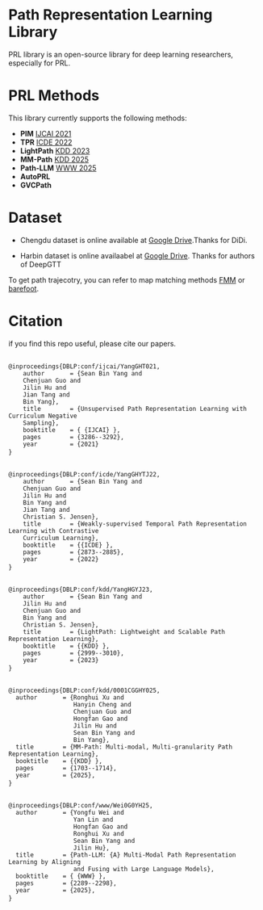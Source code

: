 # Path Representation Learning Library
PRL library is an open-source library for deep learning researchers, especially for PRL.

# PRL Methods

This library currently supports the following methods:

- **PIM** [IJCAI 2021](https://ijcai-21.org/index.html)
- **TPR** [ICDE 2022](https://icde2022.ieeecomputer.my/)
- **LightPath** [KDD 2023](https://kdd.org/kdd2023/index.html)
- **MM-Path** [KDD 2025](https://kdd2025.kdd.org/)
- **Path-LLM** [WWW 2025](https://www2025.thewebconf.org/)
- **AutoPRL**
- **GVCPath**

# Dataset 

- Chengdu dataset is online available at [Google Drive](https://drive.google.com/file/d/1xc1TKmEQ0VQ7daA6KVPri9J9OmsYLai_/view?usp=drive_link).Thanks for DiDi.

- Harbin dataset is online availaabel at [Google Drive](https://drive.google.com/file/d/1TqupyC0LVqUtGfoPuXmIjm2VUke1lx0b/view?usp=drive_link). Thanks for authors of DeepGTT

To get path trajecotry, you can refer to map matching methods [FMM](https://github.com/cyang-kth/fmm) or [barefoot](https://github.com/boathit/barefoot).

# Citation

if you find this repo useful, please cite our papers.

<pre> <code>
@inproceedings{DBLP:conf/ijcai/YangGHT021,
	author       = {Sean Bin Yang and
	Chenjuan Guo and
	Jilin Hu and
	Jian Tang and
	Bin Yang},
	title        = {Unsupervised Path Representation Learning with Curriculum Negative
	Sampling},
	booktitle    = { {IJCAI} },
	pages        = {3286--3292},
	year         = {2021}
} </code> </pre>

<pre> <code>
@inproceedings{DBLP:conf/icde/YangGHYTJ22,
	author       = {Sean Bin Yang and
	Chenjuan Guo and
	Jilin Hu and
	Bin Yang and
	Jian Tang and
	Christian S. Jensen},
	title        = {Weakly-supervised Temporal Path Representation Learning with Contrastive
	Curriculum Learning},
	booktitle    = {{ICDE} },
	pages        = {2873--2885},
	year         = {2022}
} </code> </pre>

<pre> <code>
@inproceedings{DBLP:conf/kdd/YangHGYJ23,
	author       = {Sean Bin Yang and
	Jilin Hu and
	Chenjuan Guo and
	Bin Yang and
	Christian S. Jensen},
	title        = {LightPath: Lightweight and Scalable Path Representation Learning},
	booktitle    = {{KDD} },
	pages        = {2999--3010},
	year         = {2023}
} </code> </pre>

<pre> <code>
@inproceedings{DBLP:conf/kdd/0001CGGHY025,
  author       = {Ronghui Xu and
                  Hanyin Cheng and
                  Chenjuan Guo and
                  Hongfan Gao and
                  Jilin Hu and
                  Sean Bin Yang and
                  Bin Yang},
  title        = {MM-Path: Multi-modal, Multi-granularity Path Representation Learning},
  booktitle    = {{KDD} },
  pages        = {1703--1714},
  year         = {2025},
} </code> </pre>

<pre> <code>
@inproceedings{DBLP:conf/www/Wei0G0YH25,
  author       = {Yongfu Wei and
                  Yan Lin and
                  Hongfan Gao and
                  Ronghui Xu and
                  Sean Bin Yang and
                  Jilin Hu},
  title        = {Path-LLM: {A} Multi-Modal Path Representation Learning by Aligning
                  and Fusing with Large Language Models},
  booktitle    = { {WWW} },
  pages        = {2289--2298},
  year         = {2025},
} </code> </pre>


